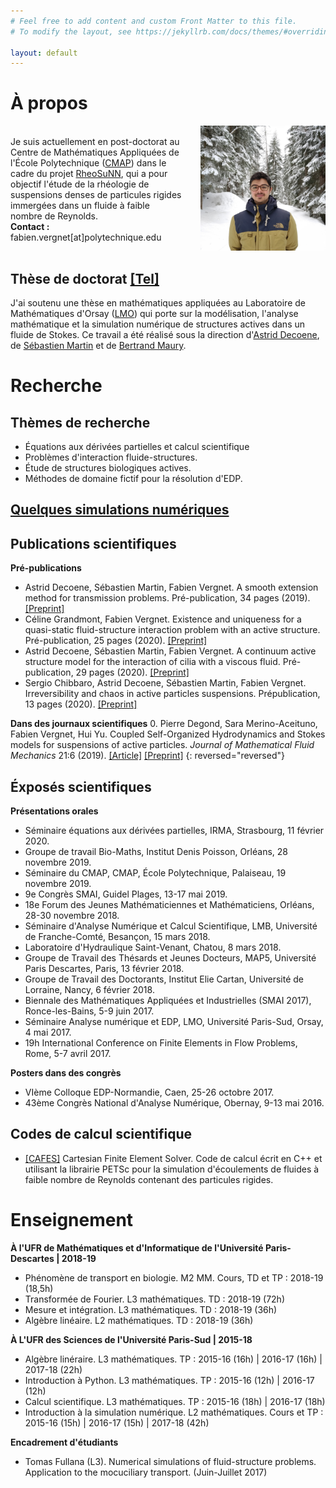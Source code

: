 ```yaml
---
# Feel free to add content and custom Front Matter to this file.
# To modify the layout, see https://jekyllrb.com/docs/themes/#overriding-theme-defaults

layout: default
---
```


# À propos

<div style="width: 100%; display: table;">
    <div style="display: table-row;">
        <div style="display: table-cell; vertical-align: middle;"> 
          Je suis actuellement en post-doctorat au Centre de Mathématiques Appliquées de l'École Polytechnique (<a href="https://portail.polytechnique.edu/cmap/fr">CMAP</a>) dans le cadre du projet <a href="http://www.cmap.polytechnique.fr/~lefebvre/RheoSuNN/">RheoSuNN</a>, qui a pour objectif l'étude de la rhéologie de suspensions denses de particules rigides immergées dans un fluide à faible nombre de Reynolds.
          <br>
          <b>Contact :</b>
          fabien.vergnet[at]polytechnique.edu
        </div>
        <div style="width: 200px; display: table-cell; padding-left: 30px; min-width: 150px;"> <img src="assets/fabien.jpg"> </div>
    </div>
</div>

## Thèse de doctorat [[Tel]](https://tel.archives-ouvertes.fr/tel-02194265v1)
J'ai soutenu une thèse en mathématiques appliquées au Laboratoire de Mathématiques d'Orsay ([LMO](https://www.math.u-psud.fr)) qui porte sur la modélisation, l'analyse mathématique et la simulation numérique de structures actives dans un fluide de Stokes. Ce travail a été réalisé sous la direction d'[Astrid Decoene](http://www.math.u-psud.fr/~decoene/), de [Sébastien Martin](http://w3.mi.parisdescartes.fr/~smarti02/) et de [Bertrand Maury](http://www.math.u-psud.fr/~maury/).


# Recherche

## Thèmes de recherche

- Équations aux dérivées partielles et calcul scientifique
- Problèmes d'interaction fluide-structures.
- Étude de structures biologiques actives.
- Méthodes de domaine fictif pour la résolution d'EDP.

## [Quelques simulations numériques](simus.html)

## Publications scientifiques

**Pré-publications**

- Astrid Decoene, Sébastien Martin, Fabien Vergnet. A smooth extension method for transmission problems. Pré-publication, 34 pages (2019). [[Preprint]](https://hal.archives-ouvertes.fr/hal-02146271v2)
- Céline Grandmont, Fabien Vergnet. Existence and uniqueness for a quasi-static fluid-structure interaction problem with an active structure. Pré-publication, 25 pages (2020). [[Preprint]](https://hal.archives-ouvertes.fr/hal-02493384v1)
- Astrid Decoene, Sébastien Martin, Fabien Vergnet. A continuum active structure model for the interaction of cilia with a viscous fluid. Pré-publication, 29 pages (2020). [[Preprint]](https://hal.archives-ouvertes.fr/hal-02493513v1)
- Sergio Chibbaro, Astrid Decoene, Sébastien Martin, Fabien Vergnet. Irreversibility and chaos in active particles suspensions. Prépublication, 13 pages (2020). [[Preprint]](https://arxiv.org/abs/2005.10613)


**Dans des journaux scientifiques**
0. Pierre Degond, Sara Merino-Aceituno, Fabien Vergnet, Hui Yu. Coupled Self-Organized Hydrodynamics and Stokes models for suspensions of active particles. *Journal of Mathematical Fluid Mechanics* 21:6 (2019). [[Article]](https://rdcu.be/bjyha) [[Preprint]](https://arxiv.org/pdf/1706.05666.pdf)
{: reversed="reversed"}

## Éxposés scientifiques

**Présentations orales**

- Séminaire équations aux dérivées partielles, IRMA, Strasbourg, 11 février 2020.
- Groupe de travail Bio-Maths, Institut Denis Poisson, Orléans, 28 novembre 2019.
- Séminaire du CMAP, CMAP, École Polytechnique, Palaiseau, 19 novembre 2019.
- 9e Congrès SMAI, Guidel Plages, 13-17 mai 2019.
- 18e Forum des Jeunes Mathématiciennes et Mathématiciens, Orléans, 28-30 novembre 2018.
- Séminaire d'Analyse Numérique et Calcul Scientifique, LMB, Université de Franche-Comté, Besançon, 15 mars 2018.
- Laboratoire d'Hydraulique Saint-Venant, Chatou, 8 mars 2018.
- Groupe de Travail des Thésards et Jeunes Docteurs, MAP5, Université Paris Descartes, Paris, 13 février 2018.
- Groupe de Travail des Doctorants, Institut Elie Cartan, Université de Lorraine, Nancy, 6 février 2018.
- Biennale des Mathématiques Appliquées et Industrielles (SMAI 2017), Ronce-les-Bains, 5-9 juin 2017.
- Séminaire Analyse numérique et EDP, LMO, Université Paris-Sud, Orsay, 4 mai 2017.
- 19h International Conference on Finite Elements in Flow Problems, Rome, 5-7 avril 2017.

**Posters dans des congrès**

- VIème Colloque EDP-Normandie, Caen, 25-26 octobre 2017.
- 43ème Congrès National d'Analyse Numérique, Obernay, 9-13 mai 2016.

## Codes de calcul scientifique

- [[CAFES]](https://github.com/gouarin/cafes) Cartesian Finite Element Solver. Code de calcul écrit en C++ et utilisant la librairie PETSc pour la simulation d'écoulements de fluides à faible nombre de Reynolds contenant des particules rigides.

# Enseignement

**À l'UFR de Mathématiques et d'Informatique de l'Université Paris-Descartes \| 2018-19**
- Phénomène de transport en biologie. M2 MM. Cours, TD et TP : 2018-19 (18,5h)
- Transformée de Fourier. L3 mathématiques. TD : 2018-19 (72h)
- Mesure et intégration. L3 mathématiques. TD : 2018-19 (36h)
- Algèbre linéaire. L2 mathématiques. TD : 2018-19 (36h)


**À L'UFR des Sciences de l'Université Paris-Sud | 2015-18**
- Algèbre linéraire. L3 mathématiques. TP : 2015-16 (16h) \| 2016-17 (16h) \| 2017-18 (22h)
- Introduction à Python. L3 mathématiques. TP : 2015-16 (12h) \| 2016-17 (12h)
- Calcul scientifique. L3 mathématiques. TP : 2015-16 (18h) \| 2016-17 (18h)
- Introduction à la simulation numérique. L2 mathématiques. Cours et TP : 2015-16 (15h) \| 2016-17 (15h) \| 2017-18 (42h)

**Encadrement d'étudiants**
- Tomas Fullana (L3). Numerical simulations of fluid-structure problems. Application to the mocuciliary transport. (Juin-Juillet 2017)

